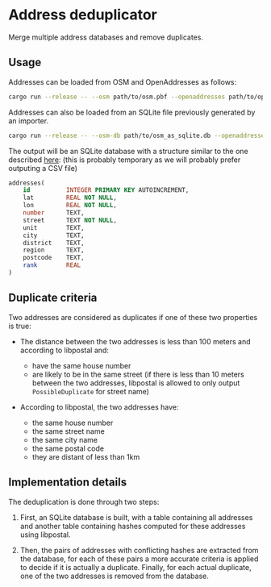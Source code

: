 Address deduplicator
====================

Merge multiple address databases and remove duplicates.


Usage
-----

Addresses can be loaded from OSM and OpenAddresses as follows:

```bash
cargo run --release -- --osm path/to/osm.pbf --openaddresses path/to/openaddresses
```

Addresses can also be loaded from an SQLite file previously generated by an
importer.

```bash
cargo run --release -- --osm-db path/to/osm_as_sqlite.db --openaddresses-db path/to/openaddresses_as_sqlite.db
```

The output will be an SQLite database with a structure similar to the one
described [here](https://github.com/QwantResearch/addresses-importer#importers):
(this is probably temporary as we will probably prefer outputing a CSV file)

```sql
addresses(
    id          INTEGER PRIMARY KEY AUTOINCREMENT,
    lat         REAL NOT NULL,
    lon         REAL NOT NULL,
    number      TEXT,
    street      TEXT NOT NULL,
    unit        TEXT,
    city        TEXT,
    district    TEXT,
    region      TEXT,
    postcode    TEXT,
    rank        REAL
)
```


Duplicate criteria
------------------

Two addresses are considered as duplicates if one of these two properties is
true:

 - The distance between the two addresses is less than 100 meters and according
   to libpostal and:
     - have the same house number
     - are likely to be in the same street (if there is less than 10 meters
       between the two addresses, libpostal is allowed to only output
       `PossibleDuplicate` for street name)

 - According to libpostal, the two addresses have:
     - the same house number
     - the same street name
     - the same city name
     - the same postal code
     - they are distant of less than 1km


Implementation details
----------------------

The deduplication is done through two steps:

 1. First, an SQLite database is built, with a table containing all addresses
    and another table containing hashes computed for these addresses using
    libpostal.

 2. Then, the pairs of addresses with conflicting hashes are extracted from the
    database, for each of these pairs a more accurate criteria is applied to
    decide if it is actually a duplicate. Finally, for each actual duplicate,
    one of the two addresses is removed from the database.
